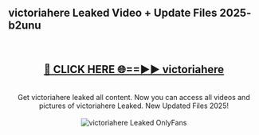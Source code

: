 <h2>victoriahere Leaked Video + Update Files 2025- b2unu</h2>
<br>
<div align="center">
<h2><a href="https://libra.edu.pl?victoriahere" rel="nofollow">🔴 CLICK HERE 🌐==►► victoriahere</a></h2>
<br>
Get victoriahere leaked all content. Now you can access all videos and pictures of victoriahere Leaked. New Updated Files 2025!
<br>
<br>
<a href="https://libra.edu.pl?victoriahere" rel="nofollow" data-target="animated-image.originalLink"><img src="https://i.ibb.co.com/WyWwxjT/player-gif2.gif" alt="victoriahere Leaked OnlyFans" style="max-width: 100%; display: inline-block;" data-target="animated-image.originalImage"></a>
</div>
<br>